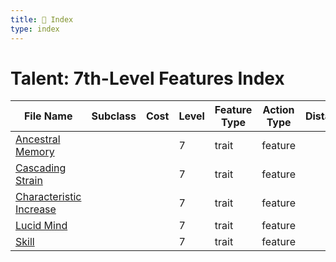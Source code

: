 ```yaml
---
title: 📑 Index
type: index
---
```


# Talent: 7th-Level Features Index

| File Name                                               | Subclass | Cost | Level | Feature Type | Action Type | Distance | Target |
| ------------------------------------------------------- | -------- | ---- | ----- | ------------ | ----------- | -------- | ------ |
| [Ancestral Memory](../Ancestral%20Memory)               |          |      | 7     | trait        | feature     |          |        |
| [Cascading Strain](../Cascading%20Strain)               |          |      | 7     | trait        | feature     |          |        |
| [Characteristic Increase](../Characteristic%20Increase) |          |      | 7     | trait        | feature     |          |        |
| [Lucid Mind](../Lucid%20Mind)                           |          |      | 7     | trait        | feature     |          |        |
| [Skill](../Skill)                                       |          |      | 7     | trait        | feature     |          |        |
